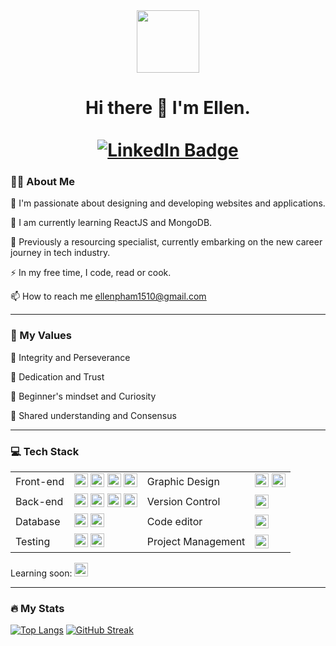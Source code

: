 <div id="header" align="center">
  <img src="https://media.giphy.com/media/rsUGLKwgSvSxmq1VrZ/giphy.gif" width="100"/>
  <h1> 
    Hi there 👋 I'm Ellen.
    <br></br>
    <div id="badges">
      <a href="https://www.linkedin.com/in/ellen-my-pham/">
        <img src="https://img.shields.io/badge/LinkedIn-blue?style=for-the-badge&logo=linkedin&logoColor=white" alt="LinkedIn Badge"/>
      </a>
    </div>
  </h1>
</div>

### :woman_technologist: About Me 

:heart_decoration: I'm passionate about designing and developing websites and applications.

:telescope: I am currently learning ReactJS and MongoDB.

:seedling: Previously a resourcing specialist, currently embarking on the new career journey in tech industry.

:zap: In my free time, I code, read or cook.

:mailbox: How to reach me <u>ellenpham1510@gmail.com</u>

---

### :gem: My Values

:dart: Integrity and Perseverance

:purple_heart: Dedication and Trust

:green_apple: Beginner's mindset and Curiosity

:raised_hands: Shared understanding and Consensus

---

### :computer: Tech Stack 

<table>
  <tbody>
      <tr>
          <td>Front-end</th>
          <td>
            <img src="https://img.shields.io/badge/HTML5-E34F26?style=for-the-badge&logo=html5&logoColor=white"  title="HTML5" alt="HTML5" height="22"/>
            <img src="https://img.shields.io/badge/CSS3-1572B6?style=for-the-badge&logo=css3&logoColor=white" title="CSS3" alt="CSS3" height="22"/>
            <img src="https://img.shields.io/badge/JavaScript-323330?style=for-the-badge&logo=javascript&logoColor=F7DF1E" title="JavaScript" alt="JavaScript" height="22"/>
            <img src="https://img.shields.io/badge/React-20232A?style=for-the-badge&logo=react&logoColor=61DAFB" title="React" alt="React" height="22"/>
          </th>
          <td>Graphic Design</th>
          <td>
            <img src="https://img.shields.io/badge/Canva-%2300C4CC.svg?&style=for-the-badge&logo=Canva&logoColor=white"  title="Canva" alt="Canva" height="22"/>
            <img src="https://img.shields.io/badge/Figma-F24E1E?style=for-the-badge&logo=figma&logoColor=white"  title="Figma" alt="Figma" height="22"/>
          </th>
      </tr>
      <tr>
          <td>Back-end</th>
          <td>
            <img src="https://img.shields.io/badge/Python-FFD43B?style=for-the-badge&logo=python&logoColor=blue"  title="Python" alt="Python" height="22"/>
            <img src="https://img.shields.io/badge/Flask-000000?style=for-the-badge&logo=flask&logoColor=white"  title="Flask" alt="Flask" height="22"/>
            <img src="https://img.shields.io/badge/Node%20js-339933?style=for-the-badge&logo=nodedotjs&logoColor=white"  title="NodeJS" alt="NodeJS" height="22"/>
            <img src="https://img.shields.io/badge/Express%20js-000000?style=for-the-badge&logo=express&logoColor=white"  title="ExressJS" alt="ExpressJS" height="22"/>
          </th>
          <td>Version Control</th>
          <td>
            <img src="https://img.shields.io/badge/GitHub-100000?style=for-the-badge&logo=github&logoColor=white"  title="GitHub" alt="GitHub" height="22"/>
          </th>
      </tr>
      <tr>
          <td>Database</th>
          <td>
            <img src="https://img.shields.io/badge/PostgreSQL-316192?style=for-the-badge&logo=postgresql&logoColor=white"  title="PostgresSQL" alt="PostgresSQL" height="22"/>
            <img src="https://img.shields.io/badge/MongoDB-4EA94B?style=for-the-badge&logo=mongodb&logoColor=white"  title="MongoDB" alt="MongoDB" height="22"/>
          </th>
          <td>Code editor</th>
          <td>
            <img src="https://img.shields.io/badge/VSCode-0078D4?style=for-the-badge&logo=visual%20studio%20code&logoColor=white"  title="VSCode" alt="VSCode" height="22"/>
          </th>
      </tr>
      <tr>
          <td>Testing</th>
          <td>
            <img src="https://img.shields.io/badge/Jest-C21325?style=for-the-badge&logo=jest&logoColor=white"  title="Jest" alt="Jest" height="22"/>
            <img src="https://img.shields.io/badge/PyTest-0078D4?style=for-the-badge&logo=pytest&logoColor=white"  title="Jest" alt="Jest" height="22"/>
          </th>
          <td>Project Management</th>
          <td>
            <img src="https://img.shields.io/badge/Trello-0052CC?style=for-the-badge&logo=trello&logoColor=white"  title="Trello" alt="Trello" height="22"/>
          </th>
      </tr>
    </tbody>
</table>

Learning soon: <img src="https://img.shields.io/badge/Tailwind_CSS-38B2AC?style=for-the-badge&logo=tailwind-css&logoColor=white"  title="Tailwind" alt="Tailwind" height="22"/>

---
### :fire: My Stats

[![Top Langs](https://github-readme-stats.vercel.app/api/top-langs/?username=ellenpham&layout=compact&theme=omni)](https://github.com/anuraghazra/github-readme-stats) [![GitHub Streak](http://github-readme-streak-stats.herokuapp.com?user=ellenpham&theme=omni)](https://git.io/streak-stats)

<!---
ellenpham/ellenpham is a ✨ special ✨ repository because its `README.md` (this file) appears on your GitHub profile.
You can click the Preview link to take a look at your changes.
--->
